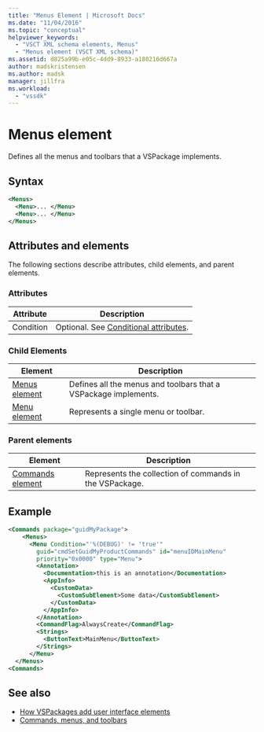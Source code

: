 ```yaml
---
title: "Menus Element | Microsoft Docs"
ms.date: "11/04/2016"
ms.topic: "conceptual"
helpviewer_keywords:
  - "VSCT XML schema elements, Menus"
  - "Menus element (VSCT XML schema)"
ms.assetid: d825a99b-e05c-4dd9-8933-a180216d667a
author: madskristensen
ms.author: madsk
manager: jillfra
ms.workload:
  - "vssdk"
---
```

# Menus element
Defines all the menus and toolbars that a VSPackage implements.

## Syntax

```xml
<Menus>
  <Menu>... </Menu>
  <Menu>... </Menu>
</Menus>
```

## Attributes and elements
 The following sections describe attributes, child elements, and parent elements.

### Attributes

|Attribute|Description|
|---------------|-----------------|
|Condition|Optional. See [Conditional attributes](../extensibility/vsct-xml-schema-conditional-attributes.md).|

### Child Elements

|Element|Description|
|-------------|-----------------|
|[Menus element](../extensibility/menus-element.md)|Defines all the menus and toolbars that a VSPackage implements.|
|[Menu element](../extensibility/menu-element.md)|Represents a single menu or toolbar.|

### Parent elements

|Element|Description|
|-------------|-----------------|
|[Commands element](../extensibility/commands-element.md)|Represents the collection of commands in the VSPackage.|

## Example

```xml
<Commands package="guidMyPackage">
    <Menus>
      <Menu Condition="'%(DEBUG)' != 'true'"
        guid="cmdSetGuidMyProductCommands" id="menuIDMainMenu"
        priority="0x0000" type="Menu">
        <Annotation>
          <Documentation>this is an annotation</Documentation>
          <AppInfo>
            <CustomData>
              <CustomSubElement>Some data</CustomSubElement>
            </CustomData>
          </AppInfo>
        </Annotation>
        <CommandFlag>AlwaysCreate</CommandFlag>
        <Strings>
          <ButtonText>MainMenu</ButtonText>
        </Strings>
      </Menu>
  </Menus>
<Commands>
```

## See also
- [How VSPackages add user interface elements](../extensibility/internals/how-vspackages-add-user-interface-elements.md)
- [Commands, menus, and toolbars](../extensibility/internals/commands-menus-and-toolbars.md)